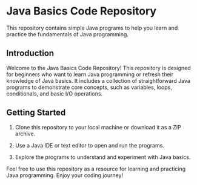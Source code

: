 # Java Basics Code Repository

This repository contains simple Java programs to help you learn and practice the fundamentals of Java programming.

## Introduction

Welcome to the Java Basics Code Repository! This repository is designed for beginners who want to learn Java programming or refresh their knowledge of Java basics. It includes a collection of straightforward Java programs to demonstrate core concepts, such as variables, loops, conditionals, and basic I/O operations.

## Getting Started

1. Clone this repository to your local machine or download it as a ZIP archive.

2. Use a Java IDE or text editor to open and run the programs.

3. Explore the programs to understand and experiment with Java basics.

Feel free to use this repository as a resource for learning and practicing Java programming. Enjoy your coding journey!

